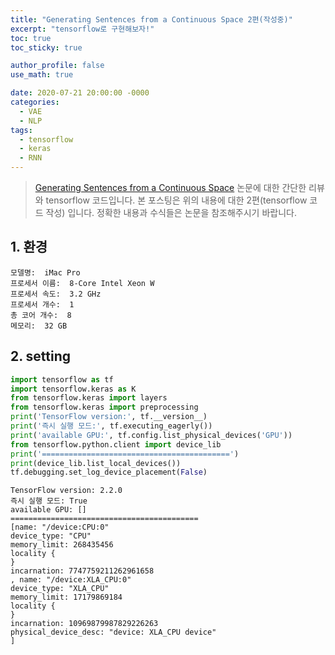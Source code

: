 ```yaml
---
title: "Generating Sentences from a Continuous Space 2편(작성중)"
excerpt: "tensorflow로 구현해보자!"
toc: true
toc_sticky: true

author_profile: false
use_math: true

date: 2020-07-21 20:00:00 -0000
categories: 
  - VAE
  - NLP
tags:
  - tensorflow
  - keras
  - RNN
---
```


> [Generating Sentences from a Continuous Space](https://arxiv.org/abs/1511.06349) 논문에 대한 간단한 리뷰와 tensorflow 코드입니다. 
>  본 포스팅은 위의 내용에 대한 2편(tensorflow 코드 작성) 입니다.
>  정확한 내용과 수식들은 논문을 참조해주시기 바랍니다. 

## 1. 환경

```
모델명:  iMac Pro
프로세서 이름:  8-Core Intel Xeon W
프로세서 속도:  3.2 GHz
프로세서 개수:  1
총 코어 개수:  8
메모리:  32 GB
```

## 2. setting

```python
import tensorflow as tf
import tensorflow.keras as K
from tensorflow.keras import layers
from tensorflow.keras import preprocessing
print('TensorFlow version:', tf.__version__)
print('즉시 실행 모드:', tf.executing_eagerly())
print('available GPU:', tf.config.list_physical_devices('GPU'))
from tensorflow.python.client import device_lib
print('==========================================')
print(device_lib.list_local_devices())
tf.debugging.set_log_device_placement(False)
```

```
TensorFlow version: 2.2.0
즉시 실행 모드: True
available GPU: []
==========================================
[name: "/device:CPU:0"
device_type: "CPU"
memory_limit: 268435456
locality {
}
incarnation: 7747759211262961658
, name: "/device:XLA_CPU:0"
device_type: "XLA_CPU"
memory_limit: 17179869184
locality {
}
incarnation: 10969879987829226263
physical_device_desc: "device: XLA_CPU device"
]
```

```python

```
<!--stackedit_data:
eyJoaXN0b3J5IjpbLTc1ODM1NjA0OCw2MzI5Njk3MzhdfQ==
-->